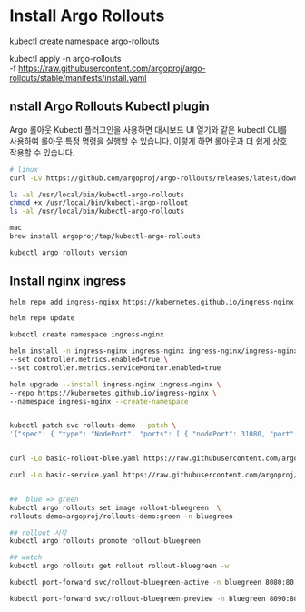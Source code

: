 
# Install Argo Rollouts
kubectl create namespace argo-rollouts

kubectl apply -n argo-rollouts \
-f https://raw.githubusercontent.com/argoproj/argo-rollouts/stable/manifests/install.yaml

## nstall Argo Rollouts Kubectl plugin
Argo 롤아웃 Kubectl 플러그인을 사용하면 대시보드 UI 열기와 같은 kubectl CLI를 사용하여 롤아웃 특정 명령을 실행할 수 있습니다. 이렇게 하면 롤아웃과 더 쉽게 상호 작용할 수 있습니다.
```bash
# linux
curl -Lv https://github.com/argoproj/argo-rollouts/releases/latest/download/kubectl-argo-rollouts-darwin-amd64 -o /usr/local/bin/kubectl-argo-rollouts

ls -al /usr/local/bin/kubectl-argo-rollouts
chmod +x /usr/local/bin/kubectl-argo-rollout
ls -al /usr/local/bin/kubectl-argo-rollouts

mac
brew install argoproj/tap/kubectl-argo-rollouts 

kubectl argo rollouts version
```

## Install nginx ingress
```bash
helm repo add ingress-nginx https://kubernetes.github.io/ingress-nginx

helm repo update

kubectl create namespace ingress-nginx

helm install -n ingress-nginx ingress-nginx ingress-nginx/ingress-nginx \
--set controller.metrics.enabled=true \
--set controller.metrics.serviceMonitor.enabled=true

helm upgrade --install ingress-nginx ingress-nginx \
--repo https://kubernetes.github.io/ingress-nginx \
--namespace ingress-nginx --create-namespace


kubectl patch svc rollouts-demo --patch \
'{"spec": { "type": "NodePort", "ports": [ { "nodePort": 31080, "port": 80, "protocol": "TCP", "targetPort": "http", "name": "http" } ] } }'


curl -Lo basic-rollout-blue.yaml https://raw.githubusercontent.com/argoproj/argo-rollouts/master/docs/getting-started/basic/rollout.yaml

curl -Lo basic-service.yaml https://raw.githubusercontent.com/argoproj/argo-rollouts/master/docs/getting-started/basic/service.yaml


##  blue => green 
kubectl argo rollouts set image rollout-bluegreen  \
rollouts-demo=argoproj/rollouts-demo:green -n bluegreen

## rollout 시작
kubectl argo rollouts promote rollout-bluegreen

## watch
kubectl argo rollouts get rollout rollout-bluegreen -w

kubectl port-forward svc/rollout-bluegreen-active -n bluegreen 8080:80 --address 0.0.0.0

kubectl port-forward svc/rollout-bluegreen-preview -n bluegreen 8090:80 --address 0.0.0.0

